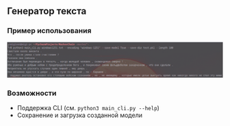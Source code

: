 ## Генератор текста 


### Пример использования
<a href="https://raw.githubusercontent.com" rel="Пример 1">![Foo](https://raw.githubusercontent.com/Migisen/markov-text-generator/master/examples/example1.png)</a>


### Возможности

- Поддержка CLI (см. `python3 main_cli.py --help`)
- Сохранение и загрузка созданной модели
